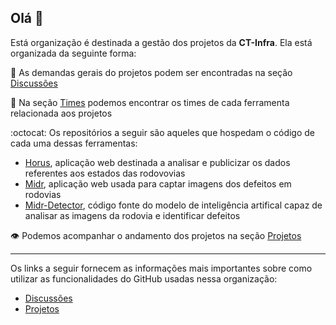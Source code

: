 ## Olá 👋

Está organização é destinada a gestão dos projetos da **CT-Infra**. Ela está organizada da seguinte forma:

:speech_balloon: As demandas gerais do projetos podem ser encontradas na seção [Discussões](https://github.com/orgs/UFC-InfraViaria/discussions)

:busts_in_silhouette: Na seção [Times](https://github.com/orgs/UFC-InfraViaria/teams) podemos encontrar os times de cada ferramenta relacionada aos projetos

:octocat: Os repositórios a seguir são aqueles que hospedam o código de cada uma dessas ferramentas:
  - [Horus](https://github.com/UFC-InfraViaria/horus), aplicação web destinada a analisar e publicizar os dados referentes aos estados das rodovovias
  - [Midr](https://github.com/UFC-InfraViaria/MIDR), aplicação web usada para captar imagens dos defeitos em rodovias
  - [Midr-Detector](https://github.com/UFC-InfraViaria/midr-detector), código fonte do modelo de inteligência artifical capaz de analisar as imagens da rodovia e identificar defeitos
    
:eye: Podemos acompanhar o andamento dos projetos na seção [Projetos](https://github.com/orgs/UFC-InfraViaria/projects)


----
Os links a seguir fornecem as informações mais importantes sobre como utilizar as funcionalidades do GitHub usadas nessa organização:

 - [Discussões](https://resources.github.com/devops/process/planning/discussions/)
 - [Projetos](https://docs.github.com/en/issues/planning-and-tracking-with-projects/learning-about-projects/quickstart-for-projects)


